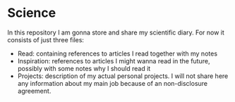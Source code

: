 Science
=======
In this repository I am gonna store and share my scientific diary. For now it consists of just three files:
* Read: containing references to articles I read together with my notes
* Inspiration: references to articles I might wanna read in the future, possibly with some notes why I should read it
* Projects: description of my actual personal projects. I will not share here any information about my main job because of an non-disclosure agreement.

